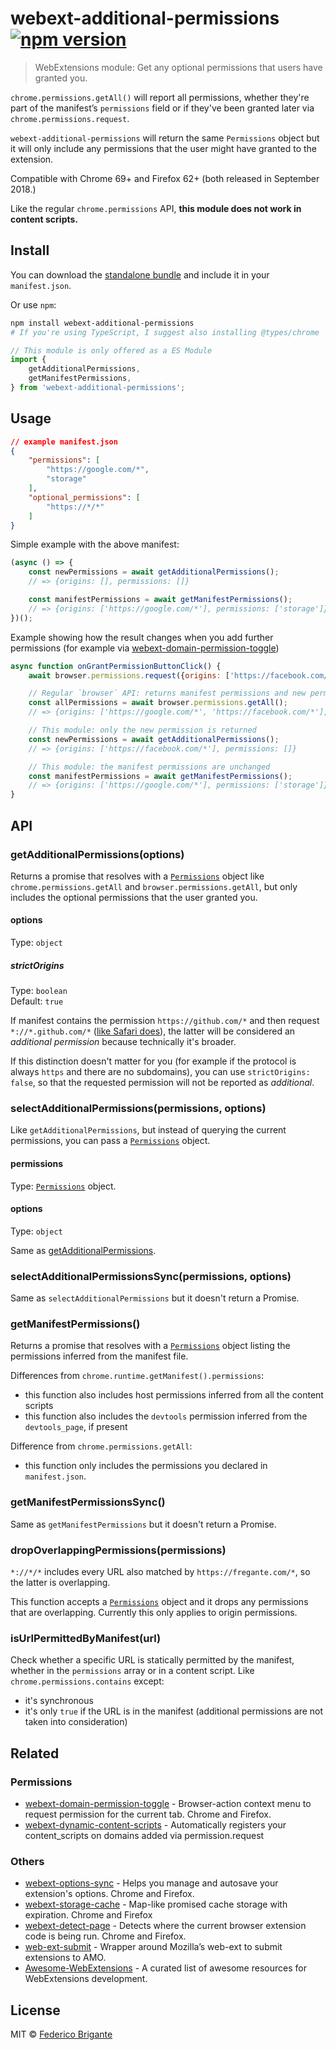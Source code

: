 # webext-additional-permissions [![npm version](https://img.shields.io/npm/v/webext-additional-permissions.svg)](https://www.npmjs.com/package/webext-additional-permissions)

> WebExtensions module: Get any optional permissions that users have granted you.

`chrome.permissions.getAll()` will report all permissions, whether they're part of the manifest’s `permissions` field or if they've been granted later via `chrome.permissions.request`.

`webext-additional-permissions` will return the same `Permissions` object but it will only include any permissions that the user might have granted to the extension.

Compatible with Chrome 69+ and Firefox 62+ (both released in September 2018.)

Like the regular `chrome.permissions` API, **this module does not work in content scripts.**

## Install

You can download the [standalone bundle](https://bundle.fregante.com/?pkg=webext-additional-permissions&global=getAdditionalPermissions) and include it in your `manifest.json`.

Or use `npm`:

```sh
npm install webext-additional-permissions
# If you're using TypeScript, I suggest also installing @types/chrome
```

```js
// This module is only offered as a ES Module
import {
	getAdditionalPermissions,
	getManifestPermissions,
} from 'webext-additional-permissions';
```

## Usage

```json
// example manifest.json
{
	"permissions": [
		"https://google.com/*",
		"storage"
	],
	"optional_permissions": [
		"https://*/*"
	]
}
```

Simple example with the above manifest:

```js
(async () => {
	const newPermissions = await getAdditionalPermissions();
	// => {origins: [], permissions: []}

	const manifestPermissions = await getManifestPermissions();
	// => {origins: ['https://google.com/*'], permissions: ['storage']}
})();
```

Example showing how the result changes when you add further permissions (for example via [webext-domain-permission-toggle](https://github.com/fregante/webext-domain-permission-toggle))

```js
async function onGrantPermissionButtonClick() {
	await browser.permissions.request({origins: ['https://facebook.com/*']});

	// Regular `browser` API: returns manifest permissions and new permissions
	const allPermissions = await browser.permissions.getAll();
	// => {origins: ['https://google.com/*', 'https://facebook.com/*'], permissions: ['storage']}

	// This module: only the new permission is returned
	const newPermissions = await getAdditionalPermissions();
	// => {origins: ['https://facebook.com/*'], permissions: []}

	// This module: the manifest permissions are unchanged
	const manifestPermissions = await getManifestPermissions();
	// => {origins: ['https://google.com/*'], permissions: ['storage']}
}
```

## API

### getAdditionalPermissions(options)

Returns a promise that resolves with a [`Permissions`](https://developer.mozilla.org/en-US/docs/Mozilla/Add-ons/WebExtensions/API/permissions/Permissions) object like `chrome.permissions.getAll` and `browser.permissions.getAll`, but only includes the optional permissions that the user granted you.

#### options

Type: `object`

##### strictOrigins

Type: `boolean`\
Default: `true`

If manifest contains the permission `https://github.com/*` and then request `*://*.github.com/*` ([like Safari does](https://github.com/fregante/webext-additional-permissions/issues/1)), the latter will be considered an _additional permission_ because technically it's broader.

If this distinction doesn't matter for you (for example if the protocol is always `https` and there are no subdomains), you can use `strictOrigins: false`, so that the requested permission will not be reported as _additional_.

### selectAdditionalPermissions(permissions, options)

Like `getAdditionalPermissions`, but instead of querying the current permissions, you can pass a [`Permissions`](https://developer.mozilla.org/en-US/docs/Mozilla/Add-ons/WebExtensions/API/permissions/Permissions) object.

#### permissions

Type: [`Permissions`](https://developer.mozilla.org/en-US/docs/Mozilla/Add-ons/WebExtensions/API/permissions/Permissions) object.

#### options

Type: `object`

Same as [getAdditionalPermissions](#getadditionalpermissionsoptions).

### selectAdditionalPermissionsSync(permissions, options)

Same as `selectAdditionalPermissions` but it doesn't return a Promise.

### getManifestPermissions()

Returns a promise that resolves with a [`Permissions`](https://developer.mozilla.org/en-US/docs/Mozilla/Add-ons/WebExtensions/API/permissions/Permissions) object listing the permissions inferred from the manifest file.

Differences from `chrome.runtime.getManifest().permissions`:

- this function also includes host permissions inferred from all the content scripts
- this function also includes the `devtools` permission inferred from the `devtools_page`, if present

Difference from `chrome.permissions.getAll`:

- this function only includes the permissions you declared in `manifest.json`.

### getManifestPermissionsSync()

Same as `getManifestPermissions` but it doesn't return a Promise.

### dropOverlappingPermissions(permissions)

`*://*/*` includes every URL also matched by `https://fregante.com/*`, so the latter is overlapping.

This function accepts a [`Permissions`](https://developer.mozilla.org/en-US/docs/Mozilla/Add-ons/WebExtensions/API/permissions/Permissions) object and it drops any permissions that are overlapping. Currently this only applies to origin permissions.

### isUrlPermittedByManifest(url)

Check whether a specific URL is statically permitted by the manifest, whether in the `permissions` array or in a content script. Like `chrome.permissions.contains` except:

- it's synchronous
- it's only `true` if the URL is in the manifest (additional permissions are not taken into consideration)

## Related

### Permissions

- [webext-domain-permission-toggle](https://github.com/fregante/webext-domain-permission-toggle) - Browser-action context menu to request permission for the current tab. Chrome and Firefox.
- [webext-dynamic-content-scripts](https://github.com/fregante/webext-dynamic-content-scripts) - Automatically registers your content_scripts on domains added via permission.request

### Others

- [webext-options-sync](https://github.com/fregante/webext-options-sync) - Helps you manage and autosave your extension's options. Chrome and Firefox.
- [webext-storage-cache](https://github.com/fregante/webext-storage-cache) - Map-like promised cache storage with expiration. Chrome and Firefox
- [webext-detect-page](https://github.com/fregante/webext-detect-page) - Detects where the current browser extension code is being run. Chrome and Firefox.
- [web-ext-submit](https://github.com/fregante/web-ext-submit) - Wrapper around Mozilla’s web-ext to submit extensions to AMO.
- [Awesome-WebExtensions](https://github.com/fregante/Awesome-WebExtensions) - A curated list of awesome resources for WebExtensions development.

## License

MIT © [Federico Brigante](https://fregante.com)
